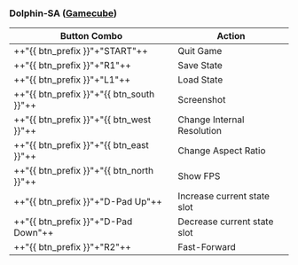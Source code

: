 ### Dolphin-SA ([Gamecube](../../../systems/gamecube))

| Button Combo | Action |
| -- | -- |
| ++"{{ btn_prefix }}"+"START"++ | Quit Game |
| ++"{{ btn_prefix }}"+"R1"++ | Save State |
| ++"{{ btn_prefix }}"+"L1"++ | Load State |
| ++"{{ btn_prefix }}"+"{{ btn_south }}"++ | Screenshot |
| ++"{{ btn_prefix }}"+"{{ btn_west }}"++ | Change Internal Resolution |
| ++"{{ btn_prefix }}"+"{{ btn_east }}"++ | Change Aspect Ratio |
| ++"{{ btn_prefix }}"+"{{ btn_north }}"++ | Show FPS |
| ++"{{ btn_prefix }}"+"D-Pad Up"++ | Increase current state slot |
| ++"{{ btn_prefix }}"+"D-Pad Down"++ | Decrease current state slot |
| ++"{{ btn_prefix }}"+"R2"++ | Fast-Forward |


